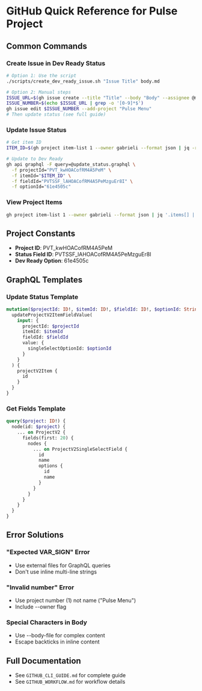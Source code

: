 # GitHub Quick Reference for Pulse Project

## Common Commands

### Create Issue in Dev Ready Status
```bash
# Option 1: Use the script
./scripts/create_dev_ready_issue.sh "Issue Title" body.md

# Option 2: Manual steps
ISSUE_URL=$(gh issue create --title "Title" --body "Body" --assignee @me)
ISSUE_NUMBER=$(echo $ISSUE_URL | grep -o '[0-9]*$')
gh issue edit $ISSUE_NUMBER --add-project "Pulse Menu"
# Then update status (see full guide)
```

### Update Issue Status
```bash
# Get item ID
ITEM_ID=$(gh project item-list 1 --owner gabrieli --format json | jq -r '.items[] | select(.content.number==14) | .id')

# Update to Dev Ready
gh api graphql -F query=@update_status.graphql \
  -f projectId="PVT_kwHOACofRM4A5PeM" \
  -f itemId="$ITEM_ID" \
  -f fieldId="PVTSSF_lAHOACofRM4A5PeMzguEr8I" \
  -f optionId="61e4505c"
```

### View Project Items
```bash
gh project item-list 1 --owner gabrieli --format json | jq '.items[] | {number: .content.number, title: .content.title, status: .fieldValues.Status}'
```

## Project Constants
- **Project ID**: PVT_kwHOACofRM4A5PeM
- **Status Field ID**: PVTSSF_lAHOACofRM4A5PeMzguEr8I
- **Dev Ready Option**: 61e4505c

## GraphQL Templates

### Update Status Template
```graphql
mutation($projectId: ID!, $itemId: ID!, $fieldId: ID!, $optionId: String!) {
  updateProjectV2ItemFieldValue(
    input: {
      projectId: $projectId
      itemId: $itemId
      fieldId: $fieldId
      value: {
        singleSelectOptionId: $optionId
      }
    }
  ) {
    projectV2Item {
      id
    }
  }
}
```

### Get Fields Template
```graphql
query($project: ID!) {
  node(id: $project) {
    ... on ProjectV2 {
      fields(first: 20) {
        nodes {
          ... on ProjectV2SingleSelectField {
            id
            name
            options {
              id
              name
            }
          }
        }
      }
    }
  }
}
```

## Error Solutions

### "Expected VAR_SIGN" Error
- Use external files for GraphQL queries
- Don't use inline multi-line strings

### "Invalid number" Error
- Use project number (1) not name ("Pulse Menu")
- Include --owner flag

### Special Characters in Body
- Use --body-file for complex content
- Escape backticks in inline content

## Full Documentation
- See `GITHUB_CLI_GUIDE.md` for complete guide
- See `GITHUB_WORKFLOW.md` for workflow details